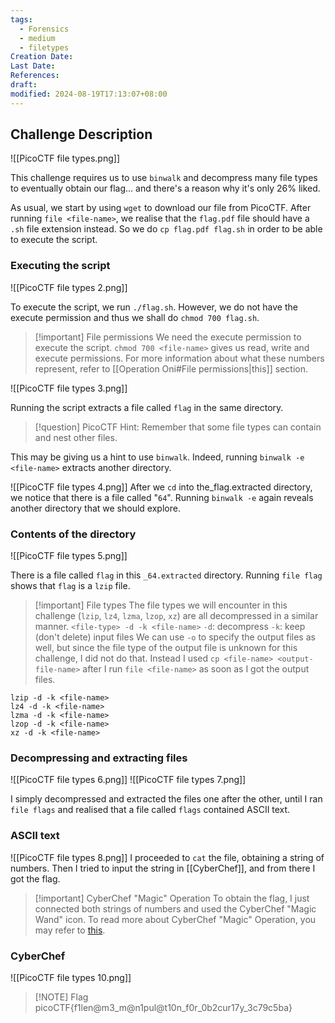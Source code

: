 ```yaml
---
tags:
  - Forensics
  - medium
  - filetypes
Creation Date: 
Last Date: 
References: 
draft: 
modified: 2024-08-19T17:13:07+08:00
---
```

## Challenge Description

![[PicoCTF file types.png]]

This challenge requires us to use `binwalk` and decompress many file types to eventually obtain our flag... and there's a reason why it's only 26% liked.

As usual, we start by using `wget` to download our file from PicoCTF. After running `file <file-name>`, we realise that the `flag.pdf` file should have a `.sh` file extension instead. So we do `cp flag.pdf flag.sh` in order to be able to execute the script.

### Executing the script
![[PicoCTF file types 2.png]]

To execute the script, we run `./flag.sh`. However, we do not have the execute permission and thus we shall do `chmod 700 flag.sh`.

>[!important] File permissions
>We need the execute permission to execute the script. `chmod 700 <file-name>` gives us read, write and execute permissions. 
>For more information about what these numbers represent, refer to [[Operation Oni#File permissions|this]] section.

![[PicoCTF file types 3.png]]

Running the script extracts a file called `flag` in the same directory. 

>[!question] PicoCTF Hint: Remember that some file types can contain and nest other files.

This may be giving us a hint to use `binwalk`. Indeed, running `binwalk -e <file-name>` extracts another directory. 

![[PicoCTF file types 4.png]]
After we `cd` into the_flag.extracted directory, we notice that there is a file called "`64`". Running `binwalk -e` again reveals another directory that we should explore. 

### Contents of the directory
![[PicoCTF file types 5.png]]

There is a file called `flag` in this `_64.extracted` directory. Running `file flag` shows that `flag` is a `lzip` file. 

>[!important] File types
>The file types we will encounter in this challenge (`lzip`, `lz4`, `lzma`, `lzop`, `xz`) are all decompressed in a similar manner. 
>`<file-type> -d -k <file-name>`
>`-d`: decompress
>`-k`: keep (don't delete) input files
>We can use `-o` to specify the output files as well, but since the file type of the output file is unknown for this challenge, I did not do that. Instead I used `cp <file-name> <output-file-name>` after I run `file <file-name>` as soon as I got the output files.
```
lzip -d -k <file-name>
lz4 -d -k <file-name>
lzma -d -k <file-name>
lzop -d -k <file-name>
xz -d -k <file-name>
```

### Decompressing and extracting files
![[PicoCTF file types 6.png]]
![[PicoCTF file types 7.png]]

I simply decompressed and extracted the files one after the other, until I ran `file flags` and realised that a file called `flags` contained ASCII text.

### ASCII text
![[PicoCTF file types 8.png]]
I proceeded to `cat` the file, obtaining a string of numbers. Then I tried to input the string in [[CyberChef]], and from there I got the flag. 

>[!important] CyberChef "Magic" Operation
>To obtain the flag, I just connected both strings of numbers and used the CyberChef "Magic Wand" icon. 
>To read more about CyberChef "Magic" Operation, you may refer to [this](https://github.com/gchq/CyberChef/wiki/Automatic-detection-of-encoded-data-using-CyberChef-Magic).

### CyberChef
![[PicoCTF file types 10.png]]

> [!NOTE] Flag
>picoCTF{f1len@m3_m@n1pul@t10n_f0r_0b2cur17y_3c79c5ba}



